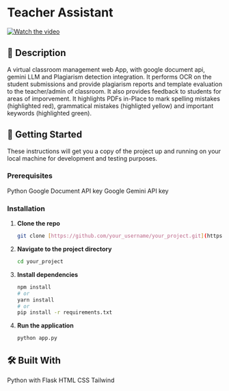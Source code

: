 # Teacher Assistant

[![Watch the video](https://img.shields.io/badge/Demo-Video-blue?style=for-the-badge&logo=youtube)]([https://www.youtube.com/watch?v=your_video_id_here](https://youtu.be/JWd_7I_x4Fc))

## 📖 Description

A virtual classroom management web App, with google document api, gemini LLM and Plagiarism detection integration. It performs OCR on the student submissions and provide plagiarism reports and template evaluation to the teacher/admin of classroom. It also provides feedback to students for areas of imporvement.
It highlights PDFs in-Place to mark spelling mistakes (highlighted red), grammatical mistakes (highligted yellow) and important keywords (highlighted green).

## 🚀 Getting Started

These instructions will get you a copy of the project up and running on your local machine for development and testing purposes.

### Prerequisites

Python
Google Document API key
Google Gemini API key


### Installation
1.  **Clone the repo**
    ```sh
    git clone [https://github.com/your_username/your_project.git](https://github.com/your_username/your_project.git)
    ```
2.  **Navigate to the project directory**
    ```sh
    cd your_project
    ```
3.  **Install dependencies**
    ```sh
    npm install
    # or
    yarn install
    # or
    pip install -r requirements.txt
    ```
4.  **Run the application**
    ```sh
    python app.py
    ```


## 🛠️ Built With
Python with Flask
HTML CSS Tailwind


